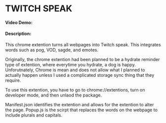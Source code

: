 # TWITCH SPEAK
#### Video Demo: 
#### Description:

This chrome extention turns all webpages into Twitch speak. This integrates words such as pog, VOD, sagde, and emotes.

Originally, the chrome extention had been planned to be a hydrate reminder type of extention, where everytime you hydrate, a dog is happy.
Unforutnately, Chrome is mean and does not allow what I planned to actually happen unless I used a complicated storage sync thing that they require.

To use this extention, you have to go to chrome://extentions, turn on developer mode, and then unlaod the package.

Manifest.json identifies the extention and allows for the extention to alter the page.
Popup.js is the scirpt that replaces the words on the webpage to include plurals and capitals.
